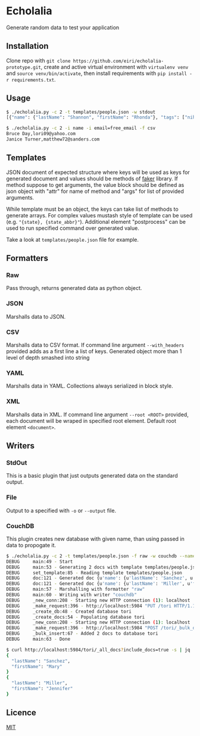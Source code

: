 # Echolalia
Generate random data to test your application

## Installation

Clone repo with `git clone https://github.com/eiri/echolalia-prototype.git`, create and active virtual environment with `virtualenv venv` and  `source venv/bin/activate`, then install requirements with `pip install -r requirements.txt`.


## Usage

```bash
$ ./echolalia.py -c 2 -t templates/people.json -w stdout
[{"name": {"lastName": "Shannon", "firstName": "Rhonda"}, "tags": ["nihil", "fngheqnl", "impedit", "consequatur"], "age": 30, "state": "Hawaii, AR", "sex": "F", "phone": "03744269231", "single": true, "street": "4081 Sharon Ranch Apt. 197", "postcode": "ZIP: 02709-0053", "times": {"createdAt": "2017-02-13 13:14:08", "updatedAt": "2017-09-23 15:37:29"}, "email": "tiffany87@hotmail.com"}, {"name": {"lastName": "Hanson", "firstName": "Robert"}, "tags": ["quasi", "zbaqnl", "deserunt", "laborum"], "age": 104, "state": "Nevada, FL", "sex": "F", "phone": "(698)292-8761x6944", "single": false, "street": "3898 Alexandria Parkways", "postcode": "ZIP: 24439", "times": {"createdAt": "2017-05-03 03:16:21", "updatedAt": "2017-09-23 15:37:02"}, "email": "zfowler@hotmail.com"}]
```

```bash
$ ./echolalia.py -c 2 -i name -i email=free_email -f csv
Bruce Day,lori09@yahoo.com
Janice Turner,matthew72@sanders.com

```

## Templates

JSON document of expected structure where keys will be used as keys for generated document and values should be methods of [faker](https://github.com/joke2k/faker) library. If method suppose to get arguments, the value block should be defined as json object with "attr" for name of method and "args" for list of provided arguments.

While template must be an object, the keys can take list of methods to generate arrays. For complex values mustash style of template can be used (e.g. `"{state}, {state_abbr}"`). Additional element "postprocess" can be used to run specified command over generated value.

Take a look at `templates/people.json` file for example.

## Formatters
### Raw
Pass through, returns generated data as python object.

### JSON
Marshalls data to JSON.

### CSV
Marshalls data to CSV format. If command line argument `--with_headers` provided adds as a first line a list of keys. Generated object more than 1 level of depth smashed into string

### YAML
Marshalls data in YAML. Collections always serialized in block style.

### XML
Marshalls data in XML. If command line argument `--root <ROOT>` provided, each document will be wraped in specified root element. Default root element `<document>`.

## Writers
### StdOut
This is a basic plugin that just outputs generated data on the standard output.

### File
Output to a specified with `-o` or `--output` file.

### CouchDB

This plugin creates new database with given name, than using passed in data to propogate it.

```bash
$ ./echolalia.py -c 2 -t templates/people.json -f raw -w couchdb --name tori -v
DEBUG     main:49 - Start
DEBUG     main:53 - Generating 2 docs with template templates/people.json
DEBUG     set_template:85 - Reading template templates/people.json
DEBUG     doc:121 - Generated doc {u'name': {u'lastName': 'Sanchez', u'firstName': 'Mary'}, u'tags': ['quas', 'ghrfqnl', 'iusto', 'molestiae'], u'age': 105, u'state': u'New Mexico, CT', u'sex': 'F', u'phone': '916-771-1436x8689', u'single': True, u'street': '5635 Holly Wells Suite 442', u'postcode': u'ZIP: 34574', u'times': {u'createdAt': '2017-07-17 21:37:27', u'updatedAt': '2017-09-25 08:49:10'}, u'email': 'dmorgan@gmail.com'}
DEBUG     doc:121 - Generated doc {u'name': {u'lastName': 'Miller', u'firstName': 'Jennifer'}, u'tags': ['sit', 'fngheqnl', 'suscipit', 'illum'], u'age': 16, u'state': u'Maine, PW', u'sex': 'F', u'phone': '1-099-592-1502', u'single': False, u'street': '643 Heather Trail', u'postcode': u'ZIP: 06884', u'times': {u'createdAt': '2017-09-23 10:01:20', u'updatedAt': '2017-09-25 08:50:00'}, u'email': 'gbraun@yahoo.com'}
DEBUG     main:57 - Marshalling with formatter "raw"
DEBUG     main:60 - Writing with writer "couchdb"
DEBUG     _new_conn:208 - Starting new HTTP connection (1): localhost
DEBUG     _make_request:396 - http://localhost:5984 "PUT /tori HTTP/1.1" 201 12
DEBUG     _create_db:48 - Created database tori
DEBUG     _create_docs:54 - Populating database tori
DEBUG     _new_conn:208 - Starting new HTTP connection (1): localhost
DEBUG     _make_request:396 - http://localhost:5984 "POST /tori/_bulk_docs HTTP/1.1" 201 192
DEBUG     _bulk_insert:67 - Added 2 docs to database tori
DEBUG     main:63 - Done

$ curl http://localhost:5984/tori/_all_docs?include_docs=true -s | jq .rows[].doc.name
{
  "lastName": "Sanchez",
  "firstName": "Mary"
}
{
  "lastName": "Miller",
  "firstName": "Jennifer"
}
```

## Licence

[MIT](https://github.com/eiri/echolalia/blob/master/LICENSE)
